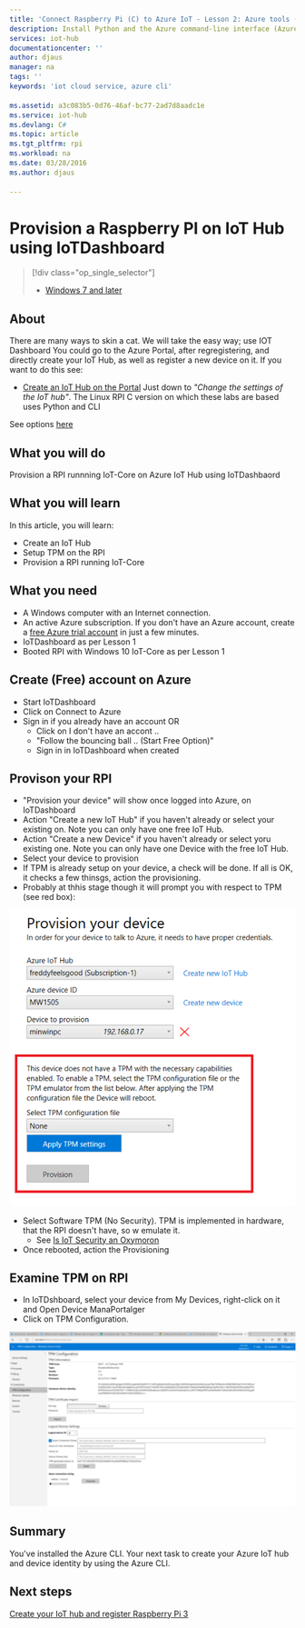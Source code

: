 ```yaml
---
title: 'Connect Raspberry Pi (C) to Azure IoT - Lesson 2: Azure tools (Windows) | Microsoft Docs'
description: Install Python and the Azure command-line interface (Azure CLI) on Windows 7 and later versions.
services: iot-hub
documentationcenter: ''
author: djaus
manager: na
tags: ''
keywords: 'iot cloud service, azure cli'

ms.assetid: a3c083b5-0d76-46af-bc77-2ad7d8aadc1e
ms.service: iot-hub
ms.devlang: C#
ms.topic: article
ms.tgt_pltfrm: rpi
ms.workload: na
ms.date: 03/28/2016
ms.author: djaus

---
```

# Provision a Raspberry PI on IoT Hub using IoTDashboard
> [!div class="op_single_selector"]
> * [Windows 7 and later](iot-hub-raspberry-pi-kit-win-10-iot-core-cs-lesson2-get-azure-tools-win32.md)

## About
There are many ways to skin a cat. We will take the easy way; use IOT Dashboard
You could go to the Azure Portal, after regregistering, and directly create your IoT Hub, as well as register a new device on it. If you want to do this see:
* [Create an IoT Hub on the Portal](https://docs.microsoft.com/en-us/azure/iot-hub/iot-hub-create-through-portal) Just down to *"Change the settings of the IoT hub"*. The Linux RPI C version on which these labs are based uses Python and CLI

See options [here](http://pumpingco.de/different-ways-to-register-devices-to-the-azure-iot-hub/)


## What you will do
Provision a RPI runnning IoT-Core on Azure IoT Hub using IoTDashbaord

## What you will learn
In this article, you will learn:
* Create an IoT Hub
* Setup TPM on the RPI
* Provision a RPI running IoT-Core

## What you need
* A Windows computer with an Internet connection.
* An active Azure subscription. If you don't have an Azure account, create a [free Azure trial account](http://azure.microsoft.com/pricing/free-trial/) in just a few minutes.
* IoTDashboard as per Lesson 1
* Booted RPI with Windows 10 IoT-Core as per Lesson 1

## Create (Free) account on Azure
* Start IoTDashboard
* Click on Connect to Azure
* Sign in if you already have an account OR
    * Click on I don't have an accont ..
    * "Follow the bouncing ball .. (Start Free Option)"
    * Sign in in IoTDashboard when created

## Provison your RPI
* "Provision your device" will show once logged into Azure, on IoTDashboard
* Action "Create a new IoT Hub" if you haven't already or select your existing on.  Note you can only have one free IoT Hub.
* Action "Create a new Device" if you haven't already or select yoru existing one. Note you can only have one Device with the free IoT Hub.
* Select your device to provision
* If TPM is already setup on your device, a check will be done. If all is OK, it checks a few thinsgs, action the provisioning.
* Probably at thhis stage though  it will prompt you with respect to TPM (see red box):

![IoTDashboard TPM](media/IoTDashboard/TPM.png)

* Select Software TPM (No Security). TPM is implemented in hardware, that the RPI doesn't have, so w emulate it.
    * See [Is IoT Security an Oxymoron](http://embedded101.com/Blogs/David-Jones/entryid/780/is-iot-security-an-oxymoron)
*  Once rebooted, action the Provisioning

## Examine TPM on RPI
* In IoTDshboard, select your device from My Devices, right-click on it and Open Device ManaPortalger
* Click on TPM Configuration.


![Device Portal TPM](media/IoTDashboard/TPM-device-portal.png)


## Summary
You've installed the Azure CLI. Your next task to create your Azure IoT hub and device identity by using the Azure CLI.

## Next steps
[Create your IoT hub and register Raspberry Pi 3](iot-hub-raspberry-pi-kit-win-10-iot-core-cs-lesson2-prepare-azure-iot-hub.md)

